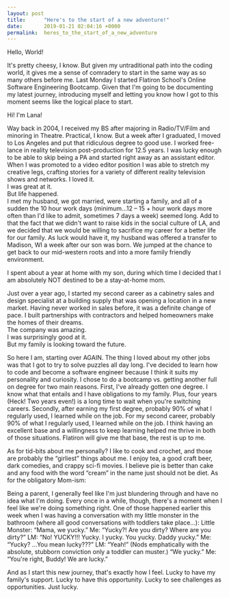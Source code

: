 ```yaml
---
layout: post
title:      "Here's to the start of a new adventure!"
date:       2019-01-21 02:04:16 +0000
permalink:  heres_to_the_start_of_a_new_adventure
---
```



Hello, World!

It's pretty cheesy, I know.  But given my untraditional path into the coding world, it gives me a sense of comradery to start in the same way as so many others before me.  Last Monday I started Flatiron School's Online Software Engineering Bootcamp.  Given that I'm going to be documenting my latest journey, introducing myself and letting you know how I got to this moment seems like the logical place to start.

Hi!  I'm Lana!

Way back in 2004, I received my BS after majoring in Radio/TV/Film and minoring in Theatre.  Practical, I know.  But a week after I graduated, I moved to Los Angeles and put that ridiculous degree to good use.  I worked free-lance in reality television post-production for 12.5 years.  I was lucky enough to be able to skip being a PA and started right away as an assistant editor.  When I was promoted to a video editor position I was able to stretch my creative legs, crafting stories for a variety of different reality television shows and networks.
I loved it.  
I was great at it.  
But life happened.  
I met my husband, we got married, were starting a family, and all of a sudden the 10 hour work days (minimum...12 – 15 + hour work days more often than I'd like to admit, sometimes 7 days a week) seemed long.  Add to that the fact that we didn't want to raise kids in the social culture of LA, and we decided that we would be willing to sacrifice my career for a better life for our family.  As luck would have it, my husband was offered a transfer to Madison, WI a week after our son was born.  We jumped at the chance to get back to our mid-western roots and into a more family friendly environment.  

I spent about a year at home with my son, during which time I decided that I am absolutely NOT destined to be a stay-at-home mom. 

Just over a year ago, I started my second career as a cabinetry sales and design specialist at a building supply that was opening a location in a new market.  Having never worked in sales before, it was a definite change of pace.  I built partnerships with contractors and helped homeowners make the homes of their dreams.  
The company was amazing.  
I was surprisingly good at it.  
But my family is looking toward the future.  

So here I am, starting over AGAIN.
The thing I loved about my other jobs was that I got to try to solve puzzles all day long.  I've decided to learn how to code and become a software engineer because I think it suits my personality and curiosity.  I chose to do a bootcamp vs. getting another full on degree for two main reasons.  First, I've already gotten one degree.  I know what that entails and I have obligations to my family.  Plus, four years (Heck!  Two years even!) is a long time to wait when you're switching careers.  Secondly, after earning my first degree, probably 90% of what I regularly used, I learned while on the job.  For my second career, probably 90% of what I regularly used, I learned while on the job.  I think having an excellent base and a willingness to keep learning helped me thrive in both of those situations.  Flatiron will give me that base, the rest is up to me.

As for tid-bits about me personally?  I like to cook and crochet, and those are probably the “girliest” things about me.  I enjoy tea, a good craft beer, dark comedies, and crappy sci-fi movies.  I believe pie is better than cake and any food with the word “cream” in the name just should not be diet.  As for the obligatory Mom-ism:

Being a parent, I generally feel like I'm just blundering through and have no idea what I'm doing.  Every once in a while, though, there's a moment when I feel like we're doing something right.  One of those happened earlier this week when I was having a conversation with my little monster in the bathroom (where all good conversations with toddlers take place...):
Little Monster: “Mama, we yucky.”
Me:  “Yucky?!  Are you dirty?  Where are you dirty?”
LM:  “No!  YUCKY!!!  Yucky.  I yucky.  You yucky.  Daddy yucky.”
Me:  “Yucky?  ...You mean lucky???”
LM:  “Yeah!”  (Nods emphatically with the absolute, stubborn conviction only a toddler can muster.)  “We yucky.”
Me:  “You're right, Buddy!  We are lucky.”

And as I start this new journey, that's exactly how I feel.  Lucky to have my family's support.  Lucky to have this opportunity.  Lucky to see challenges as opportunities.  Just lucky.
